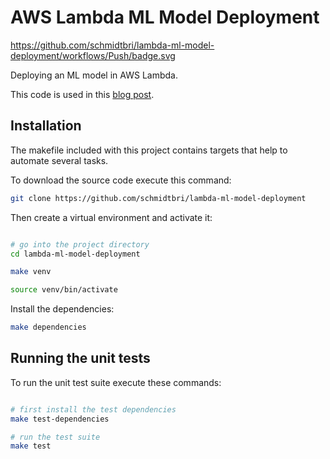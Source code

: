 # AWS Lambda ML Model Deployment

https://github.com/schmidtbri/lambda-ml-model-deployment/workflows/Push/badge.svg


Deploying an ML model in AWS Lambda.

This code is used in this [blog post]().

## Installation 
The makefile included with this project contains targets that help to automate several tasks.

To download the source code execute this command:
```bash
git clone https://github.com/schmidtbri/lambda-ml-model-deployment
```
Then create a virtual environment and activate it:
```bash

# go into the project directory
cd lambda-ml-model-deployment

make venv

source venv/bin/activate
```

Install the dependencies:
```bash
make dependencies
```

## Running the unit tests
To run the unit test suite execute these commands:
```bash

# first install the test dependencies
make test-dependencies

# run the test suite
make test
```